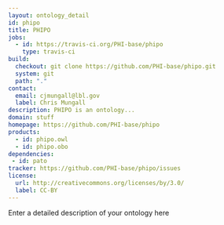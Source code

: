 ```yaml
---
layout: ontology_detail
id: phipo
title: PHIPO
jobs:
  - id: https://travis-ci.org/PHI-base/phipo
    type: travis-ci
build:
  checkout: git clone https://github.com/PHI-base/phipo.git
  system: git
  path: "."
contact:
  email: cjmungall@lbl.gov
  label: Chris Mungall
description: PHIPO is an ontology...
domain: stuff
homepage: https://github.com/PHI-base/phipo
products:
  - id: phipo.owl
  - id: phipo.obo
dependencies:
 - id: pato
tracker: https://github.com/PHI-base/phipo/issues
license:
  url: http://creativecommons.org/licenses/by/3.0/
  label: CC-BY
---
```


Enter a detailed description of your ontology here
